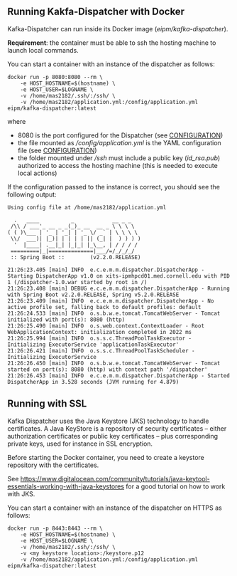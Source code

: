 Running Kakfa-Dispatcher with Docker
---
Kafka-Dispatcher can run inside its Docker image (_eipm/kafka-dispatcher_).

**Requirement**: the container must be able to ssh the hosting machine to launch local commands.

You can start a container with an instance of the dispatcher as follows:

    docker run -p 8080:8080 --rm \
        -e HOST_HOSTNAME=$(hostname) \
        -e HOST_USER=$LOGNAME \
        -v /home/mas2182/.ssh/:/ssh/ \
        -v /home/mas2182/application.yml:/config/application.yml eipm/kafka-dispatcher:latest
 
where 
* 8080 is the port configured for the Dispatcher (see [CONFIGURATION](CONFIGURATION.md))
* the file mounted as _/config/application.yml_ is the YAML configuration file (see [CONFIGURATION](CONFIGURATION.md))
* the folder mounted under _/ssh_ must include a public key (_id_rsa.pub_) authorized to access the hosting machine (this is needed to execute local actions)

If the configuration passed to the instance is correct, you should see the following output:

~~~
Using config file at /home/mas2182/application.yml

  .   ____          _            __ _ _
 /\\ / ___'_ __ _ _(_)_ __  __ _ \ \ \ \
( ( )\___ | '_ | '_| | '_ \/ _` | \ \ \ \
 \\/  ___)| |_)| | | | | || (_| |  ) ) ) )
  '  |____| .__|_| |_|_| |_\__, | / / / /
 =========|_|==============|___/=/_/_/_/
 :: Spring Boot ::        (v2.2.0.RELEASE)

21:26:23.405 [main] INFO  e.c.e.m.m.dispatcher.DispatcherApp - Starting DispatcherApp v1.0 on xits-ipmhpcd01.med.cornell.edu with PID 1 (/dispatcher-1.0.war started by root in /)
21:26:23.408 [main] DEBUG e.c.e.m.m.dispatcher.DispatcherApp - Running with Spring Boot v2.2.0.RELEASE, Spring v5.2.0.RELEASE
21:26:23.409 [main] INFO  e.c.e.m.m.dispatcher.DispatcherApp - No active profile set, falling back to default profiles: default
21:26:24.533 [main] INFO  o.s.b.w.e.tomcat.TomcatWebServer - Tomcat initialized with port(s): 8080 (http)
21:26:25.490 [main] INFO  o.s.web.context.ContextLoader - Root WebApplicationContext: initialization completed in 2022 ms
21:26:25.994 [main] INFO  o.s.s.c.ThreadPoolTaskExecutor - Initializing ExecutorService 'applicationTaskExecutor'
21:26:26.421 [main] INFO  o.s.s.c.ThreadPoolTaskScheduler - Initializing ExecutorService
21:26:26.450 [main] INFO  o.s.b.w.e.tomcat.TomcatWebServer - Tomcat started on port(s): 8080 (http) with context path '/dispatcher'
21:26:26.453 [main] INFO  e.c.e.m.m.dispatcher.DispatcherApp - Started DispatcherApp in 3.528 seconds (JVM running for 4.879)
~~~

## Running with SSL
Kafka Dispatcher uses the Java Keystore (JKS) technology to handle certificates. A Java KeyStore is a repository of security certificates – either authorization certificates or public key certificates – plus corresponding private keys, used for instance in SSL encryption.
                                                                           
Before starting the Docker container, you need to create a keystore repository with the certificates.

See https://www.digitalocean.com/community/tutorials/java-keytool-essentials-working-with-java-keystores for a good tutorial on how to  work with JKS.

You can start a container with an instance of the dispatcher on HTTPS as follows:

    docker run -p 8443:8443 --rm \
        -e HOST_HOSTNAME=$(hostname) \
        -e HOST_USER=$LOGNAME \
        -v /home/mas2182/.ssh/:/ssh/ \
        -v <my keystore location>:/keystore.p12
        -v /home/mas2182/application.yml:/config/application.yml eipm/kafka-dispatcher:latest
